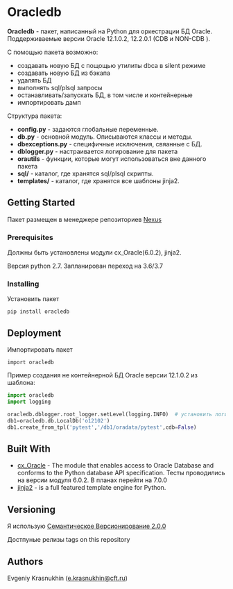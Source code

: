 # Oracledb
**Oracledb** - пакет, написанный на Python для оркестрации БД Oracle. Поддерживаемые версии Oracle 12.1.0.2,
12.2.0.1 (CDB  и NON-CDB ).

С помощью пакета возможно:
  - создавать новую БД с пощощью утилиты dbca в silent режиме
  - создавать новую БД из бэкапа
  - удалять БД
  - выполнять sql/plsql запросы 
  - останавливать/запускать БД, в том числе и контейнерные
  - импортировать дамп

Структура пакета:
- **config.py** - задаются глобальные переменные.
- **db.py** - основной модуль. Описываются классы и методы.
- **dbexceptions.py** -  специфичные исключения, свяанные с БД.
- **dblogger.py** - настраивается логирование для пакета
- **orautils** - функции, которые могут использоваться вне данного пакета
- **sql/** - каталог, где хранятся sql/plsql скрипты.
- **templates/** - каталог, где хранятся все шаблоны jinja2.

## Getting Started
Пакет размещен в менеджере репозиториев [Nexus](https://bs-nexus.ftc.ru/)  

### Prerequisites
Должны быть установлены модули cx_Oracle(6.0.2), jinja2.

Версия python 2.7. Запланирован переход на 3.6/3.7 

### Installing
Установить пакет
~~~
pip install oracledb
~~~

## Deployment
Импортировать пакет
~~~
import oracledb
~~~
Пример создания не контейнерной БД Oracle версии 12.1.0.2 из шаблона:
~~~python
import oracledb
import logging

oracledb.dblogger.root_logger.setLevel(logging.INFO)  # установить логирование в INFO. По умолчанию DEBUG 
db1=oracledb.db.LocalDb('o12102')
db1.create_from_tpl('pytest','/db1/oradata/pytest',cdb=False)
~~~

## Built With

* [cx_Oracle](https://cx-oracle.readthedocs.io/en/latest/) -  The module that enables access to Oracle Database and 
conforms to the Python database API specification.  Тесты проводились на версии модуля 6.0.2. В планах перейти на 7.0.0 
* [jinja2](http://jinja.pocoo.org/) - is a full featured template engine for Python.

## Versioning

Я использую [Семантическое Версионирование 2.0.0](https://semver.org/lang/ru/)

Достпуные релизы tags on this repository

## Authors

Evgeniy Krasnukhin (e.krasnukhin@cft.ru)


